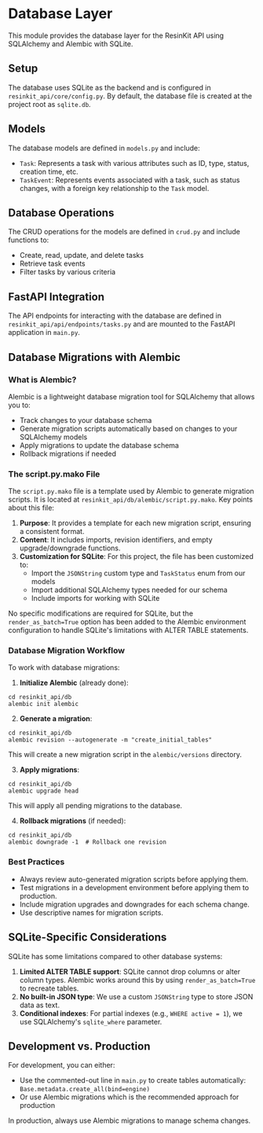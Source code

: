 # Database Layer

This module provides the database layer for the ResinKit API using SQLAlchemy and Alembic with SQLite.

## Setup

The database uses SQLite as the backend and is configured in `resinkit_api/core/config.py`. By default, the database file is created at the project root as `sqlite.db`.

## Models

The database models are defined in `models.py` and include:

- `Task`: Represents a task with various attributes such as ID, type, status, creation time, etc.
- `TaskEvent`: Represents events associated with a task, such as status changes, with a foreign key relationship to the `Task` model.

## Database Operations

The CRUD operations for the models are defined in `crud.py` and include functions to:

- Create, read, update, and delete tasks
- Retrieve task events
- Filter tasks by various criteria

## FastAPI Integration

The API endpoints for interacting with the database are defined in `resinkit_api/api/endpoints/tasks.py` and are mounted to the FastAPI application in `main.py`.

## Database Migrations with Alembic

### What is Alembic?

Alembic is a lightweight database migration tool for SQLAlchemy that allows you to:

- Track changes to your database schema
- Generate migration scripts automatically based on changes to your SQLAlchemy models
- Apply migrations to update the database schema
- Rollback migrations if needed

### The script.py.mako File

The `script.py.mako` file is a template used by Alembic to generate migration scripts. It is located at `resinkit_api/db/alembic/script.py.mako`. Key points about this file:

1. **Purpose**: It provides a template for each new migration script, ensuring a consistent format.
2. **Content**: It includes imports, revision identifiers, and empty upgrade/downgrade functions.
3. **Customization for SQLite**: For this project, the file has been customized to:
   - Import the `JSONString` custom type and `TaskStatus` enum from our models
   - Import additional SQLAlchemy types needed for our schema
   - Include imports for working with SQLite

No specific modifications are required for SQLite, but the `render_as_batch=True` option has been added to the Alembic environment configuration to handle SQLite's limitations with ALTER TABLE statements.

### Database Migration Workflow

To work with database migrations:

1. **Initialize Alembic** (already done):

```shell
cd resinkit_api/db
alembic init alembic
```

2. **Generate a migration**:

```shell
cd resinkit_api/db
alembic revision --autogenerate -m "create_initial_tables"
```

This will create a new migration script in the `alembic/versions` directory.

3. **Apply migrations**:

```shell
cd resinkit_api/db
alembic upgrade head
```

This will apply all pending migrations to the database.

4. **Rollback migrations** (if needed):

```shell
cd resinkit_api/db
alembic downgrade -1  # Rollback one revision
```

### Best Practices

- Always review auto-generated migration scripts before applying them.
- Test migrations in a development environment before applying them to production.
- Include migration upgrades and downgrades for each schema change.
- Use descriptive names for migration scripts.

## SQLite-Specific Considerations

SQLite has some limitations compared to other database systems:

1. **Limited ALTER TABLE support**: SQLite cannot drop columns or alter column types. Alembic works around this by using `render_as_batch=True` to recreate tables.
2. **No built-in JSON type**: We use a custom `JSONString` type to store JSON data as text.
3. **Conditional indexes**: For partial indexes (e.g., `WHERE active = 1`), we use SQLAlchemy's `sqlite_where` parameter.

## Development vs. Production

For development, you can either:

- Use the commented-out line in `main.py` to create tables automatically: `Base.metadata.create_all(bind=engine)`
- Or use Alembic migrations which is the recommended approach for production

In production, always use Alembic migrations to manage schema changes.
